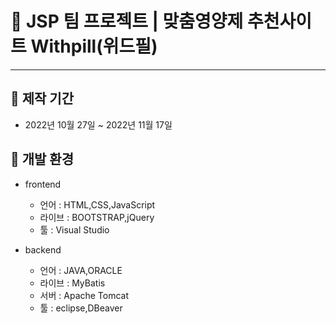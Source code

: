 # 💊 JSP 팀 프로젝트 | 맞춤영양제 추천사이트 Withpill(위드필)
--------------------------------------------------------------

## 🔴 제작 기간
- 2022년 10월 27일 ~ 2022년 11월 17일

## 🔴 개발 환경
- frontend
  - 언어 : HTML,CSS,JavaScript
  - 라이브 : BOOTSTRAP,jQuery
  - 툴 : Visual Studio

- backend
  - 언어 : JAVA,ORACLE
  - 라이브 : MyBatis
  - 서버 : Apache Tomcat
  - 툴 : eclipse,DBeaver 
